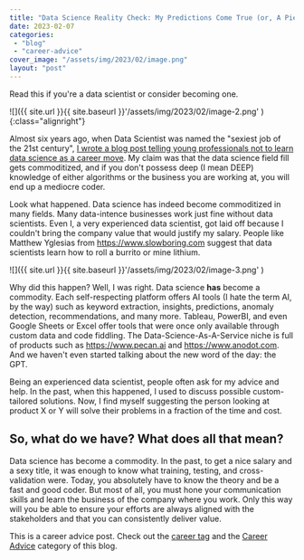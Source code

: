 ```yaml
---
title: "Data Science Reality Check: My Predictions Come True (or, A Piece of Advice to Young Data Scientists)"
date: 2023-02-07
categories: 
 - "blog"
 - "career-advice"
cover_image: "/assets/img/2023/02/image.png"
layout: "post"
---
```


Read this if you're a data scientist or consider becoming one.

![]({{ site.url }}{{ site.baseurl }}'/assets/img/2023/02/image-2.png' ){:class="alignright"}

Almost six years ago, when Data Scientist was named the "sexiest job of the 21st century", [I wrote a blog post telling young professionals not to learn data science as a career move](https://gorelik.net/2017/05/29/dont-study-data-science/). My claim was that the data science field fill gets commoditized, and if you don't possess deep (I mean DEEP) knowledge of either algorithms or the business you are working at, you will end up a mediocre coder.

Look what happened. Data science has indeed become commoditized in many fields. Many data-intence businesses work just fine without data scientists. Even I, a very experienced data scientist, got laid off because I couldn't bring the company value that would justify my salary. People like Matthew Yglesias from https://www.slowboring.com suggest that data scientists learn how to roll a burrito or mine lithium.

![]({{ site.url }}{{ site.baseurl }}'/assets/img/2023/02/image-3.png' )

Why did this happen? Well, I was right. Data science **has** become a commodity. Each self-respecting platform offers AI tools (I hate the term AI, by the way) such as keyword extraction, insights, predictions, anomaly detection, recommendations, and many more. Tableau, PowerBI, and even Google Sheets or Excel offer tools that were once only available through custom data and code fiddling. The Data-Science-As-A-Service niche is full of products such as https://www.pecan.ai and https://www.anodot.com. And we haven't even started talking about the new word of the day: the GPT.

Being an experienced data scientist, people often ask for my advice and help. In the past, when this happened, I used to discuss possible custom-tailored solutions. Now, I find myself suggesting the person looking at product X or Y will solve their problems in a fraction of the time and cost. 

## So, what do we have? What does all that mean?

Data science has become a commodity. In the past, to get a nice salary and a sexy title, it was enough to know what training, testing, and cross-validation were. Today, you absolutely have to know the theory and be a fast and good coder. But most of all, you must hone your communication skills and learn the business of the company where you work. Only this way will you be able to ensure your efforts are always aligned with the stakeholders and that you can consistently deliver value.

This is a career advice post. Check out the [career tag](https://gorelik.net/tag/career/) and the [Career Advice](https://gorelik.net/category/career-advice/) category of this blog.
